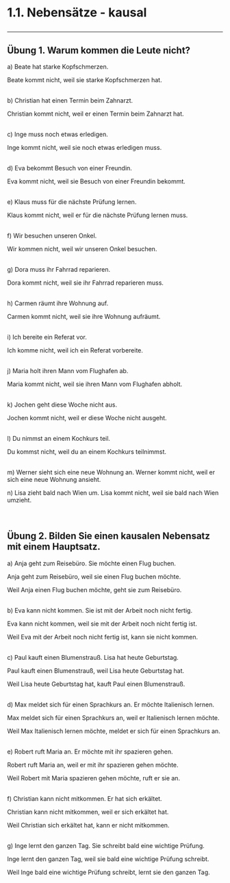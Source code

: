 # 1.1. Nebensätze - kausal<hr/>


## Übung 1. Warum kommen die Leute nicht?

a) Beate hat starke Kopfschmerzen.

Beate kommt nicht, weil sie starke Kopfschmerzen hat.<br/><br/>

b) Christian hat einen Termin beim Zahnarzt.

Christian kommt nicht, weil er einen Termin beim Zahnarzt hat.<br/><br/>

c) Inge muss noch etwas erledigen.

Inge kommt nicht, weil sie noch etwas erledigen muss.<br/><br/>

d) Eva bekommt Besuch von einer Freundin.

Eva kommt nicht, weil sie Besuch von einer Freundin bekommt.<br/><br/>

e) Klaus muss für die nächste Prüfung lernen.

Klaus kommt nicht, weil er für die nächste Prüfung lernen muss.<br/><br/>

f) Wir besuchen unseren Onkel.

Wir kommen nicht, weil wir unseren Onkel besuchen.<br/><br/>

g) Dora muss ihr Fahrrad reparieren.

Dora kommt nicht, weil sie ihr Fahrrad reparieren muss.<br/><br/>

h) Carmen räumt ihre Wohnung auf.

Carmen kommt nicht, weil sie ihre Wohnung aufräumt.<br/><br/>

i) Ich bereite ein Referat vor.

Ich komme nicht, weil ich ein Referat vorbereite.<br/><br/>

j) Maria holt ihren Mann vom Flughafen ab.

Maria kommt nicht, weil sie ihren Mann vom Flughafen abholt.<br/><br/>

k) Jochen geht diese Woche nicht aus.

Jochen kommt nicht, weil er diese Woche nicht ausgeht.<br/><br/>

l) Du nimmst an einem Kochkurs teil.

Du kommst nicht, weil du an einem Kochkurs teilnimmst.<br/><br/>

m) Werner sieht sich eine neue Wohnung an.
Werner kommt nicht, weil er sich eine neue Wohnung ansieht.

n) Lisa zieht bald nach Wien um.
Lisa kommt nicht, weil sie bald nach Wien umzieht.<br/><br/><br/>


## Übung 2. Bilden Sie einen kausalen Nebensatz mit einem Hauptsatz.

a) Anja geht zum Reisebüro. Sie möchte einen Flug buchen.

Anja geht zum Reisebüro, weil sie einen Flug buchen möchte.

Weil Anja einen Flug buchen möchte, geht sie zum Reisebüro.<br/><br/>

b) Eva kann nicht kommen. Sie ist mit der Arbeit noch nicht fertig.

Eva kann nicht kommen, weil sie mit der Arbeit noch nicht fertig ist.

Weil Eva mit der Arbeit noch nicht fertig ist, kann sie nicht kommen.<br/><br/>

c) Paul kauft einen Blumenstrauß. Lisa hat heute Geburtstag.

Paul kauft einen Blumenstrauß, weil Lisa heute Geburtstag hat.

Weil Lisa heute Geburtstag hat, kauft Paul einen Blumenstrauß.<br/><br/>

d) Max meldet sich für einen Sprachkurs an. Er möchte Italienisch lernen.

Max meldet sich für einen Sprachkurs an, weil er Italienisch lernen möchte.

Weil Max Italienisch lernen möchte, meldet er sich für einen Sprachkurs an.<br/><br/>

e) Robert ruft Maria an. Er möchte mit ihr spazieren gehen.

Robert ruft Maria an, weil er mit ihr spazieren gehen möchte.

Weil Robert mit Maria spazieren gehen möchte, ruft er sie an.<br/><br/>

f) Christian kann nicht mitkommen. Er hat sich erkältet.

Christian kann nicht mitkommen, weil er sich erkältet hat.

Weil Christian sich erkältet hat, kann er nicht mitkommen.<br/><br/>

g) Inge lernt den ganzen Tag. Sie schreibt bald eine wichtige Prüfung.

Inge lernt den ganzen Tag, weil sie bald eine wichtige Prüfung schreibt.

Weil Inge bald eine wichtige Prüfung schreibt, lernt sie den ganzen Tag.<br/><br/>
